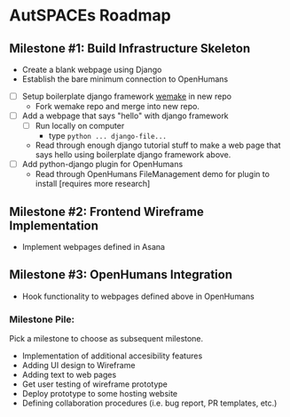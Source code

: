 # AutSPACEs Roadmap

## Milestone #1: Build Infrastructure Skeleton

- Create a blank webpage using Django
- Establish the bare minimum connection to OpenHumans
- [ ] Setup boilerplate django framework [wemake](https://github.com/wemake-services/wemake-django-template/) in new repo
    - Fork wemake repo and merge into new repo.
- [ ] Add a webpage that says "hello" with django framework
    - [ ] Run locally on computer 
        - type `python ... django-file... `
    - Read through enough django tutorial stuff to make a web page that says hello using boilerplate django framework above. 
- [ ] Add python-django plugin for OpenHumans
    - Read through OpenHumans FileManagement demo for plugin to install [requires more research]

## Milestone #2: Frontend Wireframe Implementation 

- Implement webpages defined in Asana

## Milestone #3: OpenHumans Integration

- Hook functionality to webpages defined above in OpenHumans

### Milestone Pile:

Pick a milestone to choose as subsequent milestone.
- Implementation of additional accesibility features 
- Adding UI design to Wireframe
- Adding text to web pages
- Get user testing of wireframe prototype
- Deploy prototype to some hosting website 
- Defining collaboration procedures (i.e. bug report, PR templates, etc.)
